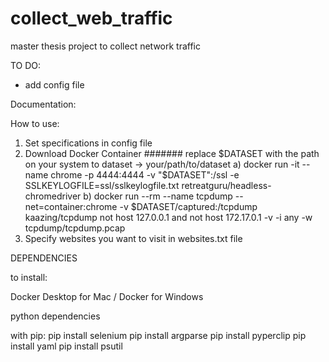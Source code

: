 # collect_web_traffic

master thesis project to collect network traffic

TO DO:

- add config file

Documentation:

How to use:

1. Set specifications in config file
2. Download Docker Container ####### replace $DATASET with the path on your system to dataset -> your/path/to/dataset
   a) docker run -it --name chrome -p 4444:4444 -v "$DATASET":/ssl -e SSLKEYLOGFILE=ssl/sslkeylogfile.txt retreatguru/headless-chromedriver
   b) docker run --rm --name tcpdump --net=container:chrome -v \$DATASET/captured:/tcpdump kaazing/tcpdump not host 127.0.0.1 and not host 172.17.0.1 -v -i any -w tcpdump/tcpdump.pcap
3. Specify websites you want to visit in websites.txt file

DEPENDENCIES

to install:

Docker Desktop for Mac / Docker for Windows

python dependencies

with pip:
pip install selenium
pip install argparse
pip install pyperclip
pip install yaml
pip install psutil
